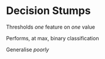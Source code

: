 # Decision Stumps

Thresholds _one_ feature on _one_ value

Performs, at max, binary classification

Generalise _poorly_